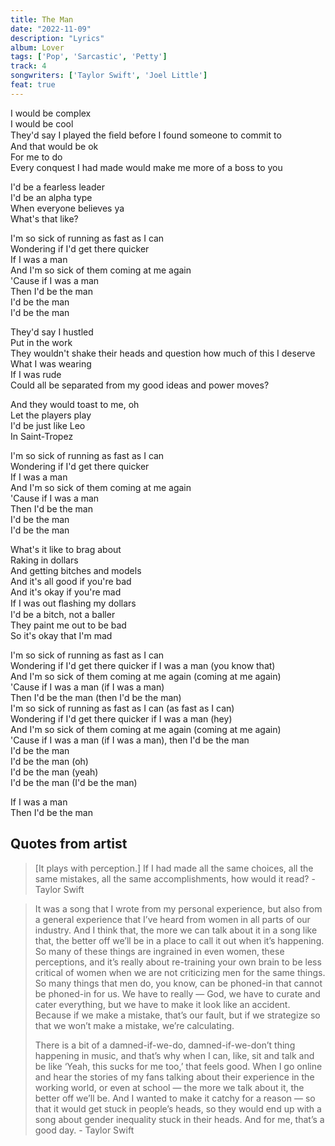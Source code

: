 ```yaml
---
title: The Man
date: "2022-11-09"
description: "Lyrics"
album: Lover
tags: ['Pop', 'Sarcastic', 'Petty']
track: 4
songwriters: ['Taylor Swift', 'Joel Little']
feat: true
---
```

<p className="verse-one">
I would be complex <br />
I would be cool <br />
They'd say I played the ﬁeld before I found someone to commit to <br />
And that would be ok <br />
For me to do <br />
Every conquest I had made would make me more of a boss to you <br />
</p>
<p className="pre-chorus">
I'd be a fearless leader <br />
I'd be an alpha type <br />
When everyone believes ya <br />
What's that like? <br />
</p>
<p className="chorus">
I'm so sick of running as fast as I can <br />
Wondering if I'd get there quicker <br />
If I was a man <br />
And I'm so sick of them coming at me again <br />
'Cause if I was a man <br />
Then I'd be the man <br />
I'd be the man <br />
I'd be the man <br />
</p>
<p className="verse-two">
They'd say I hustled <br />
Put in the work <br />
They wouldn't shake their heads and question how much of this I deserve <br />
What I was wearing <br />
If I was rude <br />
Could all be separated from my good ideas and power moves? <br />
</p>
<p className="pre-chorus">
And they would toast to me, oh <br />
Let the players play <br />
I'd be just like Leo <br />
In Saint-Tropez <br />
</p>
<p className="chorus">
I'm so sick of running as fast as I can <br />
Wondering if I'd get there quicker <br />
If I was a man <br />
And I'm so sick of them coming at me again <br />
'Cause if I was a man <br />
Then I'd be the man <br />
I'd be the man <br />
I'd be the man <br />
</p>
<p className="bridge">
What's it like to brag about <br />
Raking in dollars <br />
And getting bitches and models <br />
And it's all good if you're bad <br />
And it's okay if you're mad <br />
If I was out ﬂashing my dollars <br />
I'd be a bitch, not a baller <br />
They paint me out to be bad <br />
So it's okay that I'm mad <br />
</p>
<p className="chorus">
I'm so sick of running as fast as I can <br />
Wondering if I'd get there quicker if I was a man (you know that) <br />
And I'm so sick of them coming at me again (coming at me again) <br />
'Cause if I was a man (if I was a man) <br />
Then I'd be the man (then I'd be the man) <br />
I'm so sick of running as fast as I can (as fast as I can) <br />
Wondering if I'd get there quicker if I was a man (hey) <br />
And I'm so sick of them coming at me again (coming at me again) <br />
'Cause if I was a man (if I was a man), then I'd be the man <br />
I'd be the man <br />
I'd be the man (oh) <br />
I'd be the man (yeah) <br />
I'd be the man (I'd be the man) <br />
</p>
<p className="outro">
If I was a man <br />
Then I'd be the man <br />
</p>


## Quotes from artist

<blockquote>
[It plays with perception.] If I had made all the same choices, all the same mistakes, all the same accomplishments, how would it read? - Taylor Swift
</blockquote>

<blockquote>
It was a song that I wrote from my personal experience, but also from a general experience that I’ve heard from women in all parts of our industry. And I think that, the more we can talk about it in a song like that, the better off we’ll be in a place to call it out when it’s happening. So many of these things are ingrained in even women, these perceptions, and it’s really about re-training your own brain to be less critical of women when we are not criticizing men for the same things. So many things that men do, you know, can be phoned-in that cannot be phoned-in for us. We have to really — God, we have to curate and cater everything, but we have to make it look like an accident. Because if we make a mistake, that’s our fault, but if we strategize so that we won’t make a mistake, we’re calculating.

There is a bit of a damned-if-we-do, damned-if-we-don’t thing happening in music, and that’s why when I can, like, sit and talk and be like ‘Yeah, this sucks for me too,’ that feels good. When I go online and hear the stories of my fans talking about their experience in the working world, or even at school — the more we talk about it, the better off we’ll be. And I wanted to make it catchy for a reason — so that it would get stuck in people’s heads, so they would end up with a song about gender inequality stuck in their heads. And for me, that’s a good day. - Taylor Swift
</blockquote>